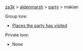 [za3k](/) > [aldenmarsh](/aldenmarsh) > [party](/aldenmarsh/players1.md) > makian

Group lore:

- [Places the party has visited](visited.md)

Private lore:

- None
